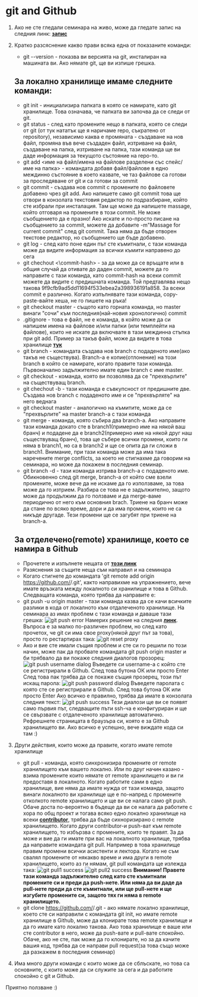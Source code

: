 # git and Github

1. Ако не сте гледали семинара на живо, може да гледате запис на следния линк: [**запис**](https://drive.google.com/drive/folders/0B2mK2PokkjqTfmk2ZjhhVDBwNWVhVEd6bnU4SFlES2loQ0hhcHVRSGVsZDA2Q0ZjNkY0dXM)

2. Кратко разсяснение какво прави всяка една от показаните команди:
	* git --version - показва ви версията на git, инсталиран на машината ви. Ако нямате git, ще ви изпише грешка.

	## За локално хранилище имаме следните команди:
	* git init - инициализира папката в която се намирате, като git хранилище. Това означава, че папката ви започва да се следи от git. 
	* git status - след като промените нещо в папката, която се следи от git (от тук нататък ще я наричаме repo, съкратено от repository), независимо каква е промяната - създаване на нов файл, промяна във вече създаден файл, изтриване на файл, създаване на папка, изтриване на папка, тази команда ще ви даде информация за текущото състояние на repo-то.
	* git add <име на файл/имена на файлове разделени със спейс/име на папка> - командата добавя файл/файлове в едно междинно състояние в което казвате, че таз файлове са готови за проследяване от git и са готови за commit
	* git commit - създава нов commit с промените по файловете добавено чрез git add. Ако напишете само git commit това ще отвори в конзолата текстовия редактор по подразбиране, който сте избрали при инсталация. Там ще може да напишете massage, който отговаря на промените в този commit. Не може съобщението да е празно! Ако искате и по-просто писане на съобщението за commit, можете да добавите -m"Massage for current commit" след git commit. Така няма да бъде отворен текстове редактор, но съобщението ще бъде добавено.
	* git log - след като поне един път сте къмитнали, с тази команда може да видите информация за всички къмити направено до сега
	* git chechout <\commit-hash> - за да може да се връщате или в общия случай да отивате до даден commit, можете да го направите с тази команда, като commit-hash на всеки commit можете да видите с предишната команда. Той предтавлява нещо такова 9f9cfb9ad5dd11694f533ebea2a398936191a858. За всеки commit е различно. Когато изпълнявате тази команда, copy-paste-вайте хеша, не го пишете на ръка!
	* git checkout master - същото като горната команда, но master винаги "сочи" към последния(най-новия хронологично) commit
	* .gitignore - това е файл, не е команда, в който може да си напишем имена на файлове и/или папки (или темплейти на файлове), които не искате да включвате в тази междинна стъпка при git add. Пример за такъв файл, може да видите в това хранилище [**тук**](https://github.com/triffon/oop-2019-20/blob/master/.gitignore)
	* git branch <new-branch-name> - командата създава нов branch с подаденото име(ако такъв не съществува). Branch-a е копие(отлонение) на този branch в който се намирате, когато правите тази команда. Първоначално задължително имате един branch с име master.
	* git checkout <branch-name> - команда, която ви позволява да се "прехвърлите" на съществуващ branch. 
	* git chechout -b <new-branch-name> - тази команда е съвкупсност от предишните две. Създава нов branch с подаденото име и се "прехвърляте" на него веднага
	* git checkout master - аналогично на къмитите, може да се "прехвърлите" на master branch-a с тази команда
	* git merge <branch-name> - команда, която събира два branch-a. Ако направите тази команда докато сте в branch1(примерно име на някой ваш бранч) и подадене <branch-name> да е branch2(примерно име на някой друг наш съществуващ бранч), това ще събере всички промени, които ги няма в branch1, но са в branch2 и ще се опита да ги сложи в branch1. Внимание, при тази команда може да има така наречените merge conflicts, за което не стигнахме да говорим на семинара, но може да покажем в последния семинар.
	* git branch -d <branch-name> - тази команда изтрива branch-а с подаденото име. Обикновенно след git merge, branch-a от който сме взели промените, може вече да не искаме да го използваме, за това може да го изтрием. Разбира се това не е задължително, защото може да продължим да го ползваме и да merge-ваме периодично от него към основния brach. Триене на бранч може да стане по всяко време, дори и да има промени, които не са никъде другаде. Тези промени ще се загубят при триене на branch-a.

	## За отделечено(remote) хранилище, което се намира в Github
	* Прочетете и изпълнете нещата от [**този линк**](https://www.notion.so/Introduction-to-GitHub-202af6f64bbd4299b15f238dcd09d2a7)
	* Разяснения за същите неща съм направил и на семинара
	* Когато стигнете до командата 'git remote add origin https://github.com/<your-username>/<your-repo-name>.git', както направихме на упражнението, вече имате връзката между локалното си хранилище и това в Github. Следващата команда, която трябва да направите е:
	* git push -u origin master - тази команда казва да се качи всичките разлики в кода от локалното към отдалеченото хранилище.
	На семинара аз имах проблем с тази команда и даваше тази грешка:
	![git push error](pictures/push-error.PNG)
	Намерих решение на следния [**линк**](https://stackoverflow.com/questions/50996912/could-not-resolve-proxy-git-clone/51016837). Въпроса е за малко по-различен проблем, но след като прочетох, че git си има свое proxy(някой друг път за това), просто го рестартирах така:
	![git reset proxy](pictures/config_proxy.PNG)
	* Ако и вие сте имали същия проблем и сте си го решили по този начин, може пак да пробвате командата git push origin master и би трябвало да ви покаже следния диалогов прозорец:
	![git push username dialog](pictures/git_push_origin_master.PNG)
	Въведете си username-a с който сте се регистрирали в Github. След това бутона ОК или просто Enter
	След това пак трябва да се покаже същия прозерец, този път искащ парола:
	![git push password dialog](pictures/git_push_origin_master1.PNG)
	Въведете паролата с която сте се регистрирали в Github. След това бутона ОК или просто Enter
	Ако всичко е правилно, трябва да имате в конзолата следния текст:
	![git push success](pictures/git_push_origin_master2.PNG)
	Тези диалози ще ви се появят само първия път, следващите пъти ssh-ча е конфигуриран и ще се свързвате с отдалеченото хранилище автоматично.
	Рефрешнете страницата в браузъра си, която е за Github хранилището ви. Ако всичко е успешно, вече виждате кода си там :)

3. Други действия, които може да правите, когато имате remote хранилище
	* git pull - команда, която синхронизира промените от remote хранилището към вашето локално. Или по друг начин казано - взима промените които нямате от remote хранилището и ви ги предоставя в локалното. Когато работите сами в едно хранилище, вие няма да имате нужда от тази команда, защото винаги локалното ви хранилище ще е по-напред с промените отколкото remote хранилището и ще ви се налага само git push. Обаче доста по-вероятно в бъдеще да ви се налага да работите с хора по общ проект и тогава всяко едно локално хранилище на всеки [**contributor**](https://github.blog/2013-01-07-introducing-contributions/), трябва да бъде сихноризирано с remote хранилището. Когато други contributor-и push-ват към remote хранилището, то избързва с промените, които те правят. За да може и вие да ги имате при вас на локалното хранилище, трябва да направите командата git pull. Например в това хранилище правим промени всички асистенти и лектора. Когато не съм свалял промените от някакво време и има други в remote хранилището, които аз ги нямам, git pull командата ще излежда така:
	![git pull1 success](pictures/git_pull1.PNG)
	![git pull2 success](pictures/git_pull2.PNG)
	**Внимание! Правете тази команда задължително след като сте къмитнали промените си и преди да push-нете. Или няма да ви даде да pull-нете преди да сте къмитнали, или ще pull-нете и ще изгубите промените си, защото тях ги няма в remote хранилището.**
	* git clone https://github.com/<your-username>/<your-repo-name>.git - ако нямате локално хранилище, което сте си направили с командата git init, но имате remote хранилище в Github, може да клонирате това remote хранилище и да го имате като локално такова. Ако това хранилище е ваше или сте contributor в него, може да push-вате и pull-вате спокойно. Обаче, ако не сте, пак може да го клонирате, но за да качите вашия код, трябва да се направи pull request(за това също може да разкажем в последния семинар)

4. Има много други команди с които може да се сблъскате, но това са основните, с които може да си служите за сега и да работите спокойно с git и Github.

Приятно ползване :)